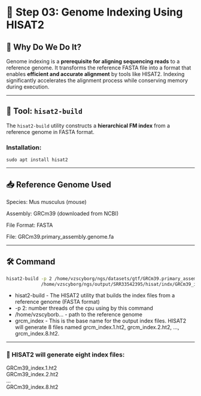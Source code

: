 # 🧬 Step 03: Genome Indexing Using HISAT2

## 🎯 Why Do We Do It?
Genome indexing is a **prerequisite for aligning sequencing reads** to a reference genome. It transforms the reference FASTA file into a format that enables **efficient and accurate alignment** by tools like HISAT2. Indexing significantly accelerates the alignment process while conserving memory during execution.

---



## 🔧 Tool: `hisat2-build`

The `hisat2-build` utility constructs a **hierarchical FM index** from a reference genome in FASTA format.

### Installation: 
``` sudo apt install hisat2 ```

---



## 📥 Reference Genome Used
 Species: Mus musculus (mouse) 

 Assembly: GRCm39 (downloaded from NCBI) 
 
 File Format: FASTA  
 
 File: GRCm39.primary_assembly.genome.fa 

---



## 🛠️ Command

```bash
hisat2-build -p 2 /home/vzscyborg/ngs/datasets/gtf/GRCm39.primary_assembly.genome.fa \
             /home/vzscyborg/ngs/output/SRR33542395/hisat/indx/GRCm39_index
```
-  hisat2-build - 	The HISAT2 utility that builds the index files from a reference genome (FASTA format)
-  -p 2: number threads of the cpu using by this command 
-  /home/vzscyborb... - path to the reference genome 
-  grcm_index - This is the base name for the output index files. HISAT2 will generate 8 files named grcm_index.1.ht2, grcm_index.2.ht2, ..., grcm_index.8.ht2.

---



### 🔖 HISAT2 will generate eight index files:
GRCm39_index.1.ht2  
GRCm39_index.2.ht2  
...  
GRCm39_index.8.ht2  
